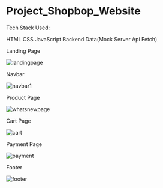 # Project_Shopbop_Website

Tech Stack Used:

HTML
CSS
JavaScript
Backend Data(Mock Server Api Fetch)

Landing Page

![landingpage](https://user-images.githubusercontent.com/100846987/174234325-46868b5c-22fd-4a1f-94bc-fec30da79aca.PNG)

Navbar

![navbar1](https://user-images.githubusercontent.com/100846987/174234398-f67e7d0f-4038-43f8-a060-34b4b45ec6f7.PNG)

Product Page

![whatsnewpage](https://user-images.githubusercontent.com/100846987/174234537-4c81ac9d-a28d-4bee-9bd0-89f92f84b4b5.PNG)

Cart Page

![cart](https://user-images.githubusercontent.com/100846987/174234582-3f15a0af-7611-42c6-9c90-e211a62384a2.PNG)

Payment Page

![payment](https://user-images.githubusercontent.com/100846987/174234636-bd3f790a-f42d-431d-a237-7744b15aad79.PNG)

Footer

![footer](https://user-images.githubusercontent.com/100846987/174234682-2e0967a5-3cec-472c-bd4f-6c7d9098c65d.PNG)






